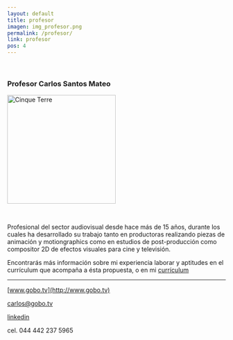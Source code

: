 ```yaml
---
layout: default
title: profesor
imagen: img_profesor.png
permalink: /profesor/
link: profesor
pos: 4
---
```


&nbsp;

### Profesor Carlos Santos Mateo

<div class="row text-center">
<div class="col-xs-12">
 <img src="{{ site.baseurl }}/assets/yo.png" class="img-circle" alt="Cinque Terre" width="250px"> 
</div>
</div>

&nbsp;


Profesional del sector audiovisual desde hace más de 15 años, durante los cuales ha desarrollado su trabajo tanto en productoras realizando piezas de animación y motiongraphics como en estudios de post-producción como compositor 2D de efectos visuales para cine y televisión.

Encontrarás más información sobre mi experiencia laborar y aptitudes en el currículum que acompaña a ésta propuesta, o en mi [currículum](www.gobo.tv/curriculum2015.pdf)

<hr>

[www.gobo.tv](http://www.gobo.tv)

[carlos@gobo.tv](mailto:carlos@gobo.tv)

[linkedin](https://mx.linkedin.com/in/gobolinkedin)

cel. 044 442 237 5965